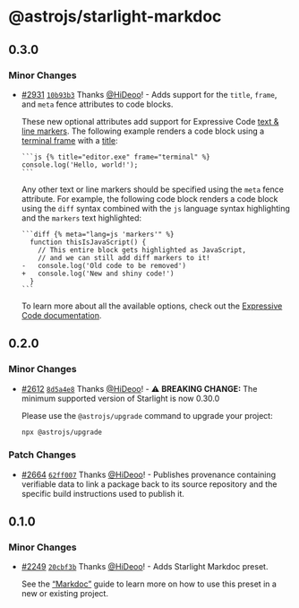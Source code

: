 # @astrojs/starlight-markdoc

## 0.3.0

### Minor Changes

- [#2931](https://github.com/withastro/starlight/pull/2931) [`10b93b3`](https://github.com/withastro/starlight/commit/10b93b336cf4e3500e3003635b5afc430284d1a7) Thanks [@HiDeoo](https://github.com/HiDeoo)! - Adds support for the `title`, `frame`, and `meta` fence attributes to code blocks.

  These new optional attributes add support for Expressive Code [text & line markers](https://expressive-code.com/key-features/text-markers/). The following example renders a code block using a [terminal frame](https://expressive-code.com/key-features/frames/#terminal-frames) with a [title](https://expressive-code.com/key-features/frames/#code-editor-frames):

  ````mdoc
  ```js {% title="editor.exe" frame="terminal" %}
  console.log('Hello, world!');
  ```
  ````

  Any other text or line markers should be specified using the `meta` fence attribute. For example, the following code block renders a code block using the `diff` syntax combined with the `js` language syntax highlighting and the `markers` text highlighted:

  ````mdoc
  ```diff {% meta="lang=js 'markers'" %}
    function thisIsJavaScript() {
      // This entire block gets highlighted as JavaScript,
      // and we can still add diff markers to it!
  -   console.log('Old code to be removed')
  +   console.log('New and shiny code!')
    }
  ```
  ````

  To learn more about all the available options, check out the [Expressive Code documentation](https://expressive-code.com/key-features/text-markers/#usage-in-markdown--mdx).

## 0.2.0

### Minor Changes

- [#2612](https://github.com/withastro/starlight/pull/2612) [`8d5a4e8`](https://github.com/withastro/starlight/commit/8d5a4e8000d9e3a4bb9ca8178767cf3d8bc48773) Thanks [@HiDeoo](https://github.com/HiDeoo)! - ⚠️ **BREAKING CHANGE:** The minimum supported version of Starlight is now 0.30.0

  Please use the `@astrojs/upgrade` command to upgrade your project:

  ```sh
  npx @astrojs/upgrade
  ```

### Patch Changes

- [#2664](https://github.com/withastro/starlight/pull/2664) [`62ff007`](https://github.com/withastro/starlight/commit/62ff0074d9a3f82e46f5c62db85c04d87ff5e931) Thanks [@HiDeoo](https://github.com/HiDeoo)! - Publishes provenance containing verifiable data to link a package back to its source repository and the specific build instructions used to publish it.

## 0.1.0

### Minor Changes

- [#2249](https://github.com/withastro/starlight/pull/2249) [`20cbf3b`](https://github.com/withastro/starlight/commit/20cbf3b6a4d1598a62fdb176ebaa849bc7b978f7) Thanks [@HiDeoo](https://github.com/HiDeoo)! - Adds Starlight Markdoc preset.

  See the [“Markdoc”](https://starlight.astro.build/guides/authoring-content/#markdoc) guide to learn more on how to use this preset in a new or existing project.
